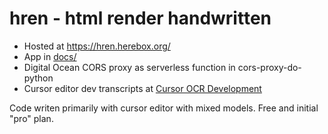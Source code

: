 # hren - html render handwritten

 - Hosted at https://hren.herebox.org/
 - App in [docs/](docs/)
 - Digital Ocean CORS proxy as serverless function in cors-proxy-do-python
 - Cursor editor dev transcripts at [Cursor OCR Development](transcripts/)

Code writen primarily with cursor editor with mixed models.  Free and initial "pro" plan.